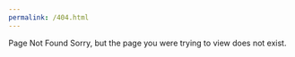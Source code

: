 ```yaml
---
permalink: /404.html
---
```

Page Not Found
Sorry, but the page you were trying to view does not exist.
